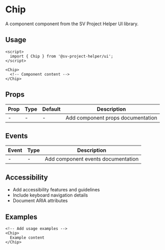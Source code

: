 # Chip

A component component from the SV Project Helper UI library.

## Usage

```svelte
<script>
  import { Chip } from '@sv-project-helper/ui';
</script>

<Chip>
  <!-- Component content -->
</Chip>
```

## Props

| Prop | Type | Default | Description |
|------|------|---------|-------------|
| - | - | - | Add component props documentation |

## Events

| Event | Type | Description |
|-------|------|-------------|
| - | - | Add component events documentation |

## Accessibility

- Add accessibility features and guidelines
- Include keyboard navigation details
- Document ARIA attributes

## Examples

```svelte
<!-- Add usage examples -->
<Chip>
  Example content
</Chip>
```